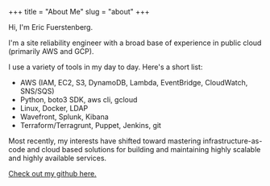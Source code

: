 +++
title = "About Me"
slug = "about"
+++

Hi, I'm Eric Fuerstenberg.

I'm a site reliability engineer with a broad base of experience in public cloud (primarily AWS and GCP).

I use a variety of tools in my day to day. Here's a short list:

- AWS (IAM, EC2, S3, DynamoDB, Lambda, EventBridge, CloudWatch, SNS/SQS)
- Python, boto3 SDK, aws cli, gcloud
- Linux, Docker, LDAP
- Wavefront, Splunk, Kibana
- Terraform/Terragrunt, Puppet, Jenkins, git

Most recently, my interests have shifted toward mastering infrastructure-as-code and cloud based solutions for building and maintaining highly scalable and highly available services. 

[Check out my github here.](https://github.com/ericfuerstenberg)